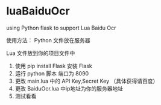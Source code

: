# luaBaiduOcr
using Python flask to support Lua Baidu Ocr

使用方法：
Python 文件放在服务器

Lua 文件放到你的项目文件中

1. 使用 pip install Flask 安装 Flask
2. 运行 python 脚本 端口为 8090
3. 更改 main.lua 中的 API Key,Secret Key （具体获得请百度）
4. 更改 BaiduOcr.lua 中ip地址为你的服务器地址
5. 测试看看
